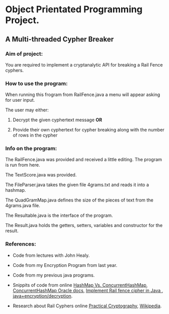 # Object Prientated Programming Project.

## A Multi-threaded Cypher Breaker

### Aim of project:

You are required to implement a cryptanalytic API for breaking a Rail Fence cyphers.

### How to use the program:

When running this frogram from RailFence.java a menu will appear asking for user input.

The user may either: 

1.  Decrypt the given cyphertext message **OR**

2. Provide their own cyphertext for cypher breaking along with the number of rows in the cypher

### Info on the program:

The RailFence.java was provided and received a little editing. The program is run from here.

The TextScore.java was provided.

The FileParser.java takes the given file 4grams.txt and reads it into a hashmap.

The QuadGramMap.java defines the size of the pieces of text from the 4grams.java file.

The Resultable.java is the interface of the program.

The Result.java holds the getters, setters, variables and constructor for the result.

### References:

- Code from lectures with John Healy.

- Code from my Encryption Program from last year.

- Code from my previous java programs.

- Snippits of code from online [HashMap Vs. ConcurrentHashMap](http://javahungry.blogspot.com/2014/02/hashmap-vs-concurrenthashmap-java-collections-interview-question.html), [ConcurrentHashMap Oracle docs](https://docs.oracle.com/javase/8/docs/api/java/util/concurrent/ConcurrentHashMap.html), [Implement Rail fence cipher in Java ](http://gtucse.blogspot.ie/2014/01/implement-rail-fence-cipher-in-java.html), [java+encryption/decryption](http://www.dreamincode.net/forums/topic/38026-javaencryptiondecryptionrail-fence-ciphertransposition-ciphercolu/).

- Research about Rail Cyphers online [Practical Cryptography](http://practicalcryptography.com/ciphers/rail-fence-cipher/), [Wikipedia](https://en.wikipedia.org/wiki/Rail_fence_cipher).
